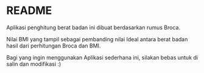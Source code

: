 # README

Aplikasi penghitung berat badan ini dibuat berdasarkan rumus Broca.

Nilai BMI yang tampil sebagai pembanding nilai Ideal antara berat badan hasil dari perhitungan Broca dan BMI.


Bagi yang ingin menggunakan Aplikasi sederhana ini, silakan bebas untuk di salin dan modifikasi :)
